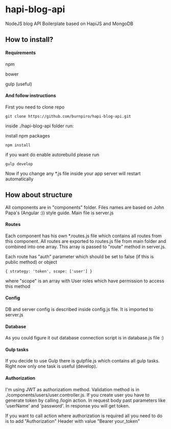 # hapi-blog-api

NodeJS blog API Boilerplate based on HapiJS and MongoDB

## How to install?

#### Requirements
npm

bower

gulp (useful)

#### And follow instructions

First you need to clone repo

    git clone https://github.com/burnpiro/hapi-blog-api.git

inside ./hapi-blog-api folder run:

install npm packages

    npm install

if you want do enable autorebuild please run

    gulp develop
  
Now if you change any *.js file inside your app server will restart automatically

## How about structure

All components are in "components" folder. Files names are based on John Papa's (Angular :)) style guide. Main file is server.js

#### Routes
Each component has his own *.routes.js file which contains all routes from this component. All routes are exported to routes.js file from main folder and combined into one array. This array is passed to "route" method in server.js.

Each route has "auth" parameter which should be set to false (if this is public method) or object 

    { strategy: 'token', scope: ['user'] } 

where "scope" is an array with User roles which have permission to access this method

#### Config
DB and server config is described inside config.js file. It is imported to server.js

#### Database
As you could figure it out database connection script is in database.js file :)

#### Gulp tasks
If you decide to use Gulp there is gulpfile.js which contains all gulp tasks. Right now only one task is useful (develop).

#### Authorization
I'm using JWT as authorizatiom method. Validation method is in ./components/users/user.controller.js. If you create user you have to generate token by calling /login action. In request body past parameters like 'userName' and 'password'. In response you will get token.

If you want to call action where authorization is required all you need to do is to add "Authorization" Header with value "Bearer your_token"
